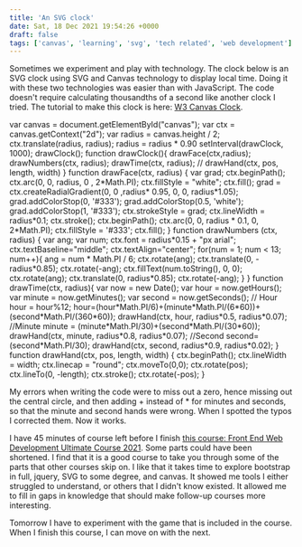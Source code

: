 ```yaml
---
title: 'An SVG clock'
date: Sat, 18 Dec 2021 19:54:26 +0000
draft: false
tags: ['canvas', 'learning', 'svg', 'tech related', 'web development']
---
```


Sometimes we experiment and play with technology. The clock below is an SVG clock using SVG and Canvas technology to display local time. Doing it with these two technologies was easier than with JavaScript. The code doesn't require calculating thousandths of a second like another clock I tried. The tutorial to make this clock is here: [W3 Canvas Clock](https://www.w3schools.com/graphics/canvas_clock.asp).

var canvas = document.getElementById("canvas"); var ctx = canvas.getContext("2d"); var radius = canvas.height / 2; ctx.translate(radius, radius); radius = radius \* 0.90 setInterval(drawClock, 1000); drawClock(); function drawClock(){ drawFace(ctx,radius); drawNumbers(ctx, radius); drawTime(ctx, radius); // drawHand(ctx, pos, length, width) } function drawFace(ctx, radius) { var grad; ctx.beginPath(); ctx.arc(0, 0, radius, 0 , 2\*Math.PI); ctx.fillStyle = "white"; ctx.fill(); grad = ctx.createRadialGradient(0, 0 ,radius\* 0.95, 0, 0, radius\*1.05); grad.addColorStop(0, '#333'); grad.addColorStop(0.5, 'white'); grad.addColorStop(1, '#333'); ctx.strokeStyle = grad; ctx.lineWidth = radius\*0.1; ctx.stroke(); ctx.beginPath(); ctx.arc(0, 0, radius \* 0.1, 0, 2\*Math.PI); ctx.fillStyle = '#333'; ctx.fill(); } <!-- Draw numbers on clock face --> function drawNumbers (ctx, radius) { var ang; var num; ctx.font = radius\*0.15 + "px arial"; ctx.textBaseline="middle"; ctx.textAlign="center"; for(num = 1; num < 13; num++){ ang = num \* Math.PI / 6; ctx.rotate(ang); ctx.translate(0, -radius\*0.85); ctx.rotate(-ang); ctx.fillText(num.toString(), 0, 0); ctx.rotate(ang); ctx.translate(0, radius\*0.85); ctx.rotate(-ang); } } function drawTime(ctx, radius){ var now = new Date(); var hour = now.getHours(); var minute = now.getMinutes(); var second = now.getSeconds(); // Hour hour = hour%12; hour=(hour\*Math.PI/6)+(minute\*Math.PI/(6\*60))+(second\*Math.PI/(360\*60)); drawHand(ctx, hour, radius\*0.5, radius\*0.07); //Minute minute = (minute\*Math.PI/30)+(second\*Math.PI/(30\*60)); drawHand(ctx, minute, radius\*0.8, radius\*0.07); //Second second=(second\*Math.PI/30); drawHand(ctx, second, radius\*0.9, radius\*0.02); } function drawHand(ctx, pos, length, width) { ctx.beginPath(); ctx.lineWidth = width; ctx.linecap = "round"; ctx.moveTo(0,0); ctx.rotate(pos); ctx.lineTo(0, -length); ctx.stroke(); ctx.rotate(-pos); }

My errors when writing the code were to miss out a zero, hence missing out the central circle, and then adding + instead of \* for minutes and seconds, so that the minute and second hands were wrong. When I spotted the typos I corrected them. Now it works.

I have 45 minutes of course left before I finish [this course: Front End Web Development Ultimate Course 2021](https://www.udemy.com/course/learn-front-end-development/). Some parts could have been shortened. I find that it is a good course to take you through some of the parts that other courses skip on. I like that it takes time to explore bootstrap in full, jquery, SVG to some degree, and canvas. It showed me tools I either struggled to understand, or others that I didn't know existed. It allowed me to fill in gaps in knowledge that should make follow-up courses more interesting.

Tomorrow I have to experiment with the game that is included in the course. When I finish this course, I can move on with the next.
